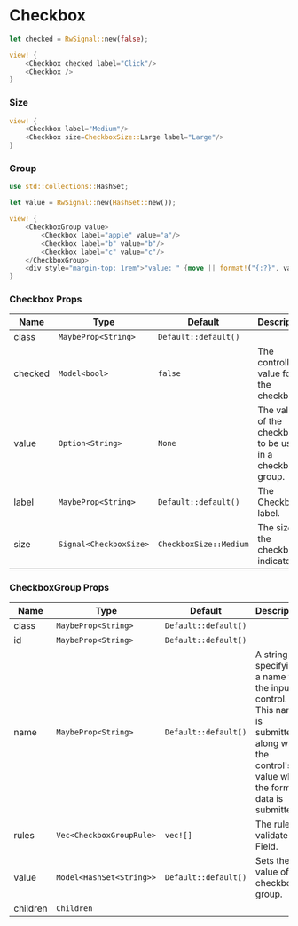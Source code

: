 # Checkbox

```rust demo
let checked = RwSignal::new(false);

view! {
    <Checkbox checked label="Click"/>
    <Checkbox />
}
```

### Size

```rust demo
view! {
    <Checkbox label="Medium"/>
    <Checkbox size=CheckboxSize::Large label="Large"/>
}
```

### Group

```rust demo
use std::collections::HashSet;

let value = RwSignal::new(HashSet::new());

view! {
    <CheckboxGroup value>
        <Checkbox label="apple" value="a"/>
        <Checkbox label="b" value="b"/>
        <Checkbox label="c" value="c"/>
    </CheckboxGroup>
    <div style="margin-top: 1rem">"value: " {move || format!("{:?}", value.get())}</div>
}
```

### Checkbox Props

| Name | Type | Default | Description |
| --- | --- | --- | --- |
| class | `MaybeProp<String>` | `Default::default()` |  |
| checked | `Model<bool>` | `false` | The controlled value for the checkbox. |
| value | `Option<String>` | `None` | The value of the checkbox to be used in a checkbox group. |
| label | `MaybeProp<String>` | `Default::default()` | The Checkbox's label. |
| size | `Signal<CheckboxSize>` | `CheckboxSize::Medium` | The size of the checkbox indicator. |

### CheckboxGroup Props

| Name | Type | Default | Description |
| --- | --- | --- | --- |
| class | `MaybeProp<String>` | `Default::default()` |  |
| id | `MaybeProp<String>` | `Default::default()` |  |
| name | `MaybeProp<String>` | `Default::default()` | A string specifying a name for the input control. This name is submitted along with the control's value when the form data is submitted. |
| rules | `Vec<CheckboxGroupRule>` | `vec![]` | The rules to validate Field. |
| value | `Model<HashSet<String>>` | `Default::default()` | Sets the value of the checkbox group. |
| children | `Children` |  |  |
